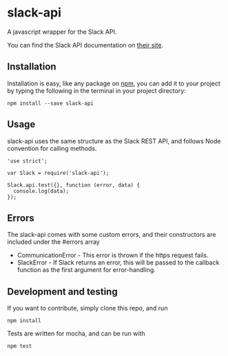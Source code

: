 # slack-api

A javascript wrapper for the Slack API.

You can find the Slack API documentation on [their site](https://api.slack.com/methods).

## Installation

Installation is easy, like any package on [npm](http://npmjs.org), you can add it to your project by typing the following in the terminal in your project directory:

````
npm install --save slack-api
````

## Usage

slack-api uses the same structure as the Slack REST API, and follows Node convention for calling methods.

```` (javascript)
'use strict';

var Slack = require('slack-api');

Slack.api.test({}, function (error, data) {
  console.log(data);
});
````

## Errors

The slack-api comes with some custom errors, and their constructors are included under the #errors array

* CommunicationError - This error is thrown if the https request fails.
* SlackError - If Slack returns an error, this will be passed to the callback function as the first argument for error-handling.

## Development and testing

If you want to contribute, simply clone this repo, and run

````
npm install
````

Tests are written for mocha, and can be run with 

````
npm test
````
